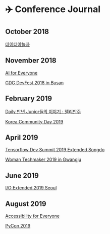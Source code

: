 # ✈️ Conference Journal

## October 2018

[데이터야놀자]()

## November 2018

[AI for Everyone]()

[GDG DevFest 2018 in Busan]()

## February 2019

[Daily 만년 Junior들의 이야기 : 델리만주]()

[Korea Community Day 2019]()

## April 2019

[Tensorflow Dev Summit 2019 Extended Songdo]()

[Woman Techmaker 2019 in Gwangju]()

## June 2019

[I/O Extended 2019 Seoul]()

## August 2019

[Accessibility for Everyone]()

[PyCon 2019]()
